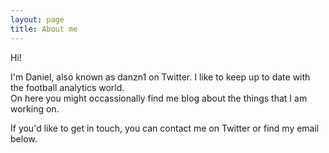 ```yaml
---
layout: page
title: About me
---
```


Hi!

I'm Daniel, also known as danzn1 on Twitter. I like to keep up to date with the football analytics world.  
On here you might occassionally find me blog about the things that I am working on.

If you'd like to get in touch, you can contact me on Twitter or find my email below.
